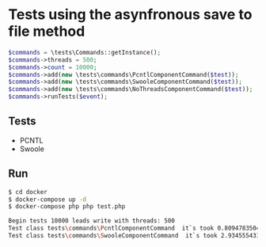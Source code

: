 # Tests using the asynfronous save to file method
```php
$commands = \tests\Commands::getInstance();
$commands->threads = 500;
$commands->count = 10000;
$commands->add(new \tests\commands\PcntlComponentCommand($test));
$commands->add(new \tests\commands\SwooleComponentCommand($test));
$commands->add(new \tests\commands\NoThreadsComponentCommand($test));
$commands->runTests($event);
```

## Tests

* PCNTL
* Swoole

## Run

```bash
$ cd docker
$ docker-compose up -d
$ docker-compose php php test.php

Begin tests 10000 leads write with threads: 500
Test class tests\commands\PcntlComponentCommand  it`s took 0.8094783504804 min.
Test class tests\commands\SwooleComponentCommand  it`s took 2.934555431207 min.
```
